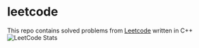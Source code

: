 # leetcode
This repo contains solved problems from [Leetcode](https://leetcode.com) written in C++
![LeetCode Stats](https://leetcard.jacoblin.cool/psxzz?theme=dark&font=Ubuntu&ext=heatmap)